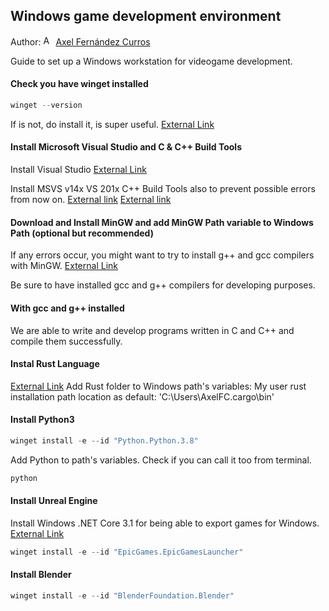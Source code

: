 ## Windows game development environment

Author: [<img src="https://nott-gaming.github.io/assets/images/Axel_agent.png" alt="Axel" width="16" height="16">](https://nott-gaming.github.io/aboutus#AXEL) [Axel Fernández Curros](https://nott-gaming.github.io/aboutus#AXEL)

Guide to set up a Windows workstation for videogame development.

#### Check you have winget installed
```powershell
winget --version
```
If is not, do install it, is super useful. 
[External Link](https://learn.microsoft.com/en-us/windows/package-manager/winget/)

#### Install Microsoft Visual Studio and C & C++ Build Tools
Install Visual Studio
[External Link](https://learn.microsoft.com/en-us/cpp/build/vscpp-step-0-installation?view=msvc-170)

Install MSVS v14x VS 201x C++ Build Tools also to prevent possible errors from now on.
[External link](https://visualstudio.microsoft.com/es/visual-cpp-build-tools)
[External link](https://www.microsoft.com/es-ES/download/confirmation.aspx?id=48159)
<br/>

#### Download and Install MinGW and add MinGW Path variable to Windows Path (optional but recommended)
If any errors occur, you might want to try to install g++ and gcc compilers with MinGW.
[External Link](https://www.geeksforgeeks.org/installing-mingw-tools-for-c-c-and-changing-environment-variable)

Be sure to have installed gcc and g++ compilers for developing purposes.

#### With gcc and g++ installed
We are able to write and develop programs written in C and C++ and compile them successfully.

#### Instal Rust Language
[External Link](https://www.rust-lang.org/learn/get-started)
Add Rust folder to Windows path's variables:
My user rust installation path location as default: 'C:\Users\AxelFC\.cargo\bin'

#### Install Python3
```powershell
winget install -e --id "Python.Python.3.8"
```
Add Python to path's variables. Check if you can call it too from terminal.
```powershell
python
```

#### Install Unreal Engine
Install Windows .NET Core 3.1 for being able to export games for Windows.
[External Link](https://dotnet.microsoft.com/en-us/download/dotnet/3.1)
```powershell
winget install -e --id "EpicGames.EpicGamesLauncher"
```

#### Install Blender
```powershell
winget install -e --id "BlenderFoundation.Blender"
```

